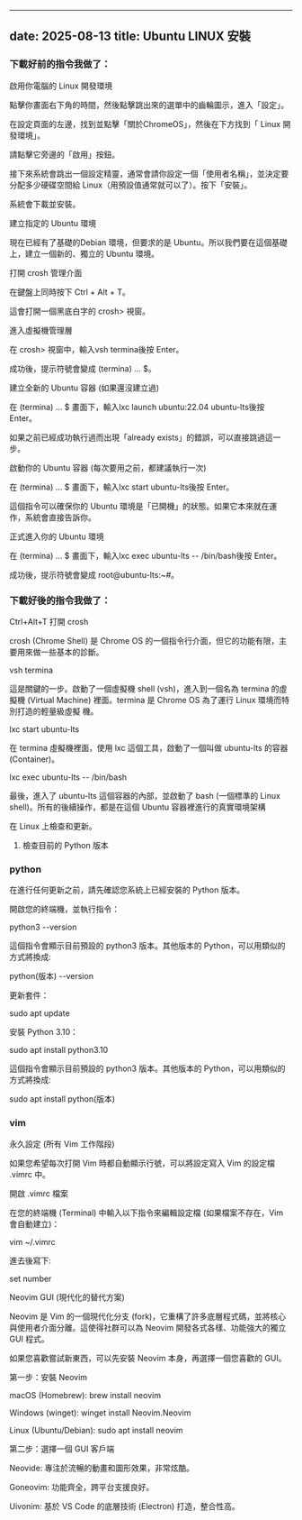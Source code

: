 
--- 
date: 2025-08-13
title: Ubuntu LINUX 安裝
---

### 下載好前的指令我做了：

啟用你電腦的 Linux 開發環境

點擊你畫面右下角的時間，然後點擊跳出來的選單中的齒輪圖示，進入「設定」。

在設定頁面的左邊，找到並點擊「關於ChromeOS」，然後在下方找到「 Linux 開發環境」。

請點擊它旁邊的「啟用」按鈕。

接下來系統會跳出一個設定精靈，通常會請你設定一個「使用者名稱」，並決定要分配多少硬碟空間給 Linux（用預設值通常就可以了）。按下「安裝」。

系統會下載並安裝。

建立指定的 Ubuntu 環境

現在已經有了基礎的Debian 環境，但要求的是 Ubuntu。所以我們要在這個基礎上，建立一個新的、獨立的 Ubuntu 環境。

打開 crosh 管理介面

在鍵盤上同時按下 Ctrl + Alt + T。

這會打開一個黑底白字的 crosh> 視窗。

進入虛擬機管理層

在 crosh> 視窗中，輸入vsh termina後按 Enter。

成功後，提示符號會變成 (termina) ... $。

建立全新的 Ubuntu 容器 (如果還沒建立過)

在 (termina) ... $ 畫面下，輸入lxc launch ubuntu:22.04 ubuntu-lts後按 Enter。

如果之前已經成功執行過而出現「already exists」的錯誤，可以直接跳過這一步。

啟動你的 Ubuntu 容器 (每次要用之前，都建議執行一次)

在 (termina) ... $ 畫面下，輸入lxc start ubuntu-lts後按 Enter。

這個指令可以確保你的 Ubuntu 環境是「已開機」的狀態。如果它本來就在運作，系統會直接告訴你。

正式進入你的 Ubuntu 環境

在 (termina) ... $ 畫面下，輸入lxc exec ubuntu-lts -- /bin/bash後按 Enter。

成功後，提示符號會變成 root@ubuntu-lts:~#。

### 下載好後的指令我做了：

Ctrl+Alt+T 打開 crosh

crosh (Chrome Shell) 是 Chrome OS 的一個指令行介面，但它的功能有限，主要用來做一些基本的診斷。

vsh termina

這是關鍵的一步。啟動了一個虛擬機 shell (vsh)，進入到一個名為 termina 的虛擬機 (Virtual Machine) 裡面。termina 是 Chrome OS 為了運行 Linux 環境而特別打造的輕量級虛擬
機。

lxc start ubuntu-lts

在 termina 虛擬機裡面，使用 lxc 這個工具，啟動了一個叫做 ubuntu-lts 的容器 (Container)。

lxc exec ubuntu-lts -- /bin/bash

最後，進入了 ubuntu-lts 這個容器的內部，並啟動了 bash (一個標準的 Linux shell)。所有的後續操作，都是在這個 Ubuntu 容器裡進行的真實環境架構

在 Linux 上檢查和更新。

1. 檢查目前的 Python 版本

### python

在進行任何更新之前，請先確認您系統上已經安裝的 Python 版本。

開啟您的終端機，並執行指令：

python3 --version

這個指令會顯示目前預設的 python3 版本。其他版本的 Python，可以用類似的方式將換成:

python(版本) --version

更新套件：

sudo apt update

安裝 Python 3.10：

sudo apt install python3.10

這個指令會顯示目前預設的 python3 版本。其他版本的 Python，可以用類似的方式將換成:

sudo apt install python(版本) 

### vim

永久設定 (所有 Vim 工作階段)

如果您希望每次打開 Vim 時都自動顯示行號，可以將設定寫入 Vim 的設定檔 .vimrc 中。

開啟 .vimrc 檔案

在您的終端機 (Terminal) 中輸入以下指令來編輯設定檔 (如果檔案不存在，Vim 會自動建立)：

vim ~/.vimrc

進去後寫下:

set number

Neovim GUI (現代化的替代方案)

Neovim 是 Vim 的一個現代化分支 (fork)，它重構了許多底層程式碼，並將核心與使用者介面分離。這使得社群可以為 Neovim 開發各式各樣、功能強大的獨立 GUI 程式。

如果您喜歡嘗試新東西，可以先安裝 Neovim 本身，再選擇一個您喜歡的 GUI。

第一步：安裝 Neovim

macOS (Homebrew): brew install neovim

Windows (winget): winget install Neovim.Neovim

Linux (Ubuntu/Debian): sudo apt install neovim

第二步：選擇一個 GUI 客戶端

Neovide: 專注於流暢的動畫和圖形效果，非常炫酷。

Goneovim: 功能齊全，跨平台支援良好。

Uivonim: 基於 VS Code 的底層技術 (Electron) 打造，整合性高。
